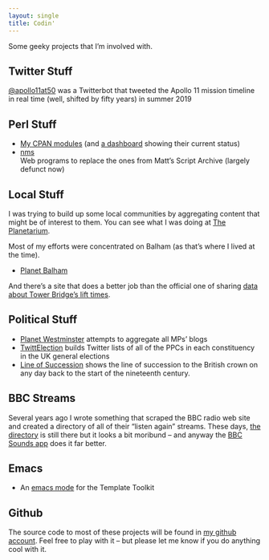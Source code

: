 ```yaml
---
layout: single
title: Codin'
---
```


Some geeky projects that I’m involved with.

## Twitter Stuff

[@apollo11at50](https://twitter.com/apollo11at50) was a Twitterbot that
tweeted the Apollo 11 mission timeline in real time (well, shifted by fifty
years) in summer 2019

## Perl Stuff

* [My CPAN modules](https://metacpan.org/author/DAVECROSS)
(and [a dashboard](https://cpandashboard.com/DAVECROSS/) showing their
current status)
* [nms](https://nms-cgi.sourceforge.net/)  
  Web programs to replace the ones from Matt’s Script Archive (largely
  defunct now)

## Local Stuff

I was trying to build up some local communities by aggregating content
that might be of interest to them. You can see what I was doing at
[The Planetarium](https://theplanetarium.org/).

Most of my efforts were concentrated on Balham (as that’s where I lived
at the time).

* [Planet Balham](https://balham.theplanetarium.org/)

And there’s a site that does a better job than the official one of sharing
[data about Tower Bridge’s lift times](https://towerbridge.dave.org.uk/).

## Political Stuff

* [Planet Westminster](https://mps.theplanetarium.org/) attempts to aggregate
all MPs’ blogs
* [TwittElection](https://twittelection.co.uk/) builds Twitter lists of all
of the PPCs in each constituency in the UK general elections
* [Line of Succession](https://lineofsuccession.co.uk/) shows the line of
succession to the British crown on any day back to the start of the
nineteenth century.

## BBC Streams

Several years ago I wrote something that scraped the BBC radio web site
and created a directory of all of their “listen again” streams. These
days, [the directory](https://dave.org.uk/streams/) is still there but it
looks a bit moribund – and anyway the
[BBC Sounds app](https://www.bbc.co.uk/sounds) does it far better.

## Emacs

* An [emacs mode](https://dave.org.uk/emacs/) for the Template Toolkit

## Github

The source code to most of these projects will be found in
[my github account](https://github.com/davorg/).
Feel free to play with it – but please let me know if you do anything
cool with it.
